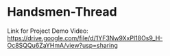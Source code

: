 # Handsmen-Thread
Link for Project Demo Video:
https://drive.google.com/file/d/1YF3Nw9XxPl18Os9_H-Oc8SQQu6ZaYHmA/view?usp=sharing
